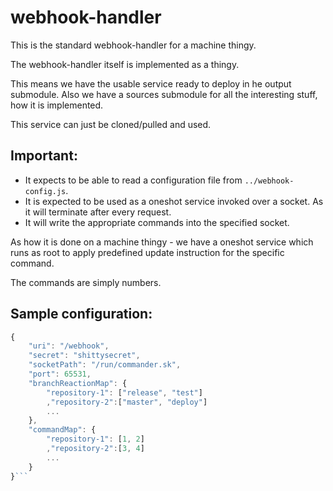 # webhook-handler
This is the standard webhook-handler for a machine thingy.

The webhook-handler itself is implemented as a thingy.

This means we have the usable service ready to deploy in he output submodule.
Also we have a sources submodule for all the interesting stuff, how it is implemented.

This service can just be cloned/pulled and used.

## Important:

- It expects to be able to read a configuration file from `../webhook-config.js`. 
- It is expected to be used as a oneshot service invoked over a socket. As it will terminate after every request.
- It will write the appropriate commands into the specified socket.

As how it is done on a machine thingy - we have a oneshot service which runs as root to apply predefined update instruction for the specific command.

The commands are simply numbers.

## Sample configuration:
```javascript
{
    "uri": "/webhook",
    "secret": "shittysecret",
    "socketPath": "/run/commander.sk",
    "port": 65531,
    "branchReactionMap": {
        "repository-1": ["release", "test"]
        ,"repository-2":["master", "deploy"]
        ...
    },
    "commandMap": {
        "repository-1": [1, 2]
        ,"repository-2":[3, 4]
        ...
    }
}```